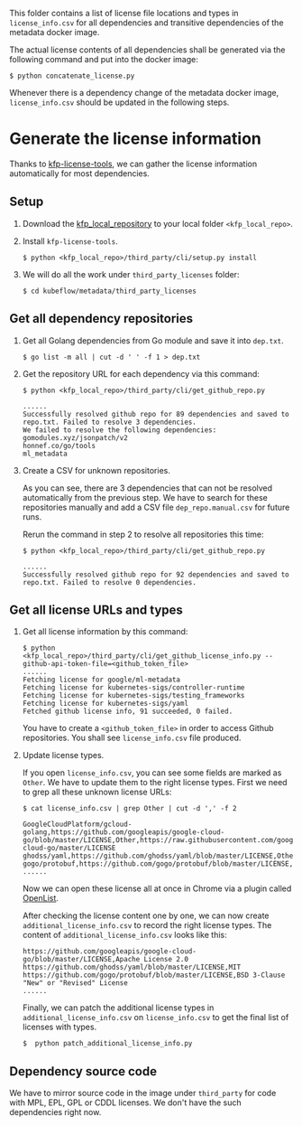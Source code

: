 This folder contains a list of license file locations and types in `license_info.csv`  for all dependencies and transitive dependencies of the metadata docker image.

The actual license contents of all dependencies shall be generated via the following command and put into the docker image:
```
$ python concatenate_license.py
```

Whenever there is a dependency change of the metadata docker image, `license_info.csv` should be updated in the following steps.

# Generate the license information
Thanks to [kfp-license-tools](https://github.com/kubeflow/pipelines/tree/master/third_party/cli), we can gather the license information automatically for most dependencies.

## Setup
1. Download the [kfp_local_repository](https://github.com/kubeflow/pipelines) to your local folder `<kfp_local_repo>`.
2. Install `kfp-license-tools`.
    ```
    $ python <kfp_local_repo>/third_party/cli/setup.py install
    ```
3. We will do all the work under `third_party_licenses` folder:

    ```
    $ cd kubeflow/metadata/third_party_licenses
    ```

## Get all dependency repositories
1. Get all Golang dependencies from Go module and save it into `dep.txt`.

    ```
    $ go list -m all | cut -d ' ' -f 1 > dep.txt
    ```

2. Get the repository URL for each dependency via this command:
    ```
    $ python <kfp_local_repo>/third_party/cli/get_github_repo.py

    ......
    Successfully resolved github repo for 89 dependencies and saved to repo.txt. Failed to resolve 3 dependencies.
    We failed to resolve the following dependencies:
    gomodules.xyz/jsonpatch/v2
    honnef.co/go/tools
    ml_metadata
    ```

3. Create a CSV for unknown repositories.

    As you can see, there are 3 dependencies that can not be resolved automatically from the previous step. We have to search for these repositories manually and add a CSV file `dep_repo.manual.csv` for future runs.

    Rerun the command in step 2 to resolve all repositories this time:
    ```
    $ python <kfp_local_repo>/third_party/cli/get_github_repo.py

    ......
    Successfully resolved github repo for 92 dependencies and saved to repo.txt. Failed to resolve 0 dependencies.
    ```

## Get all license URLs and types

1. Get all license information by this command:
    ```
    $ python <kfp_local_repo>/third_party/cli/get_github_license_info.py --github-api-token-file=<github_token_file>
    ......
    Fetching license for google/ml-metadata
    Fetching license for kubernetes-sigs/controller-runtime
    Fetching license for kubernetes-sigs/testing_frameworks
    Fetching license for kubernetes-sigs/yaml
    Fetched github license info, 91 succeeded, 0 failed.
    ```
    You have to create a `<github_token_file>` in order to access Github repositories. You shall see `license_info.csv` file produced.

2. Update license types.


    If you open `license_info.csv`, you can see some fields are marked as `Other`. We have to update them to the right license types. First we need to grep all these unknown license URLs:
    ```
    $ cat license_info.csv | grep Other | cut -d ',' -f 2

    GoogleCloudPlatform/gcloud-golang,https://github.com/googleapis/google-cloud-go/blob/master/LICENSE,Other,https://raw.githubusercontent.com/googleapis/google-cloud-go/master/LICENSE
    ghodss/yaml,https://github.com/ghodss/yaml/blob/master/LICENSE,Other,https://raw.githubusercontent.com/ghodss/yaml/master/LICENSE
    gogo/protobuf,https://github.com/gogo/protobuf/blob/master/LICENSE,Other,https://raw.githubusercontent.com/gogo/protobuf/master/LICENSE
    ......
    ```

    Now we can open these license all at once in Chrome via a plugin called [OpenList](https://chrome.google.com/webstore/detail/openlist/nkpjembldfckmdchbdiclhfedcngbgnl?hl=en).

    After checking the license content one by one, we can now create `additional_license_info.csv` to record the right license types. The content  of `additional_license_info.csv` looks like this:
    ```
    https://github.com/googleapis/google-cloud-go/blob/master/LICENSE,Apache License 2.0
    https://github.com/ghodss/yaml/blob/master/LICENSE,MIT
    https://github.com/gogo/protobuf/blob/master/LICENSE,BSD 3-Clause "New" or "Revised" License
    ......
    ```

    Finally, we can patch the additional license types in `additional_license_info.csv` on `license_info.csv` to get the final list of licenses with types.

    ```
    $  python patch_additional_license_info.py
    ```

## Dependency source code
We have to mirror source code in the image under `third_party` for code with MPL, EPL, GPL or CDDL licenses. We don't have the such dependencies right now.
